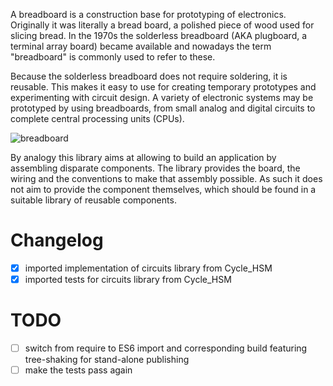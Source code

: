 A breadboard is a construction base for prototyping of electronics. Originally it was literally a bread board, a polished piece of wood used for slicing bread. In the 1970s the solderless breadboard (AKA plugboard, a terminal array board) became available and nowadays the term "breadboard" is commonly used to refer to these.

Because the solderless breadboard does not require soldering, it is reusable. This makes it easy to use for creating temporary prototypes and experimenting with circuit design. A variety of electronic systems may be prototyped by using breadboards, from small analog and digital circuits to complete central processing units (CPUs).

![breadboard](https://upload.wikimedia.org/wikipedia/commons/thumb/7/73/400_points_breadboard.jpg/220px-400_points_breadboard.jpg)

By analogy this library aims at allowing to build an application by assembling disparate components. The library provides the board, the wiring and the conventions to make that assembly possible. As such it does not aim to provide the component themselves, which should be found in a suitable library of reusable components.

# Changelog
- [x] imported implementation of circuits library from Cycle_HSM
- [x] imported tests for circuits library from Cycle_HSM

# TODO
- [ ] switch from require to ES6 import and corresponding build featuring tree-shaking for stand-alone publishing
- [ ] make the tests pass again
